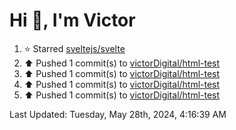 <h1>Hi 👋, I'm Victor </h1>

<!--RECENT_ACTIVITY:start-->
1. ⭐ Starred [sveltejs/svelte](https://github.com/sveltejs/svelte)<br>
2. ⬆️ Pushed 1 commit(s) to [victorDigital/html-test](https://github.com/victorDigital/html-test)<br>
3. ⬆️ Pushed 1 commit(s) to [victorDigital/html-test](https://github.com/victorDigital/html-test)<br>
4. ⬆️ Pushed 1 commit(s) to [victorDigital/html-test](https://github.com/victorDigital/html-test)<br>
5. ⬆️ Pushed 1 commit(s) to [victorDigital/html-test](https://github.com/victorDigital/html-test)<br>
<!--RECENT_ACTIVITY:end-->

<!--RECENT_ACTIVITY:last_update-->
Last Updated: Tuesday, May 28th, 2024, 4:16:39 AM
<!--RECENT_ACTIVITY:last_update_end-->
